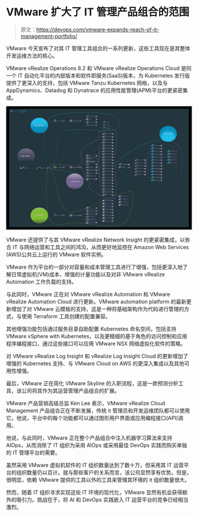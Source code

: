 # VMware 扩大了 IT 管理产品组合的范围

> 原文：<https://devops.com/vmware-expands-reach-of-it-management-portfolio/>

VMware 今天宣布了对其 IT 管理工具组合的一系列更新，这些工具现在是其整体开发运维方法的核心。

VMware vRealize Operations 8.2 和 VMware vRealize Operations Cloud 是同一个 IT 自动化平台的内部版本和软件即服务(SaaS)版本，为 Kubernetes 发行版提供了更深入的支持，包括 VMware Tanzu Kubernetes 网格，以及与 AppDynamics、Datadog 和 Dynatrace 的应用性能管理(APM)平台的更紧密集成。

![](img/264c0249ce25e0218ebe0859e93426e1.png)

VMware 还提供了与其 VMware vRealize Network Insight 的更紧密集成，以弥合 IT 与网络运营和工具之间的鸿沟，从而更好地监控在 Amazon Web Services (AWS)公共云上运行的 VMware 软件实例。

VMware 作为平台的一部分对容量和成本管理工具进行了增强，包括更深入地了解日常虚拟机(VM)成本、增强的计量功能以及对非 VMware vRealize Automation 工作负载的支持。

与此同时，VMware 正在对 VMware vRealize Automation 和 VMware vRealize Automation Cloud 进行更新。VMware automation platform 的最新更新增加了对 VMware 云模板的支持，这是一种将基础架构作为代码进行管理的方式，与使用 Terraform 工具创建的配置兼容。

其他增强功能包括通过服务目录自助配置 Kubernetes 命名空间，包括支持 VMware vSphere with Kubernetes，以及更精细的基于角色的访问控制和应用程序编程接口，通过这些接口可以应用 VMware NSX 网络虚拟化软件的策略。

对 VMware vRealize Log Insight 和 vRealize Log Insight Cloud 的更新增加了增强的 Kubernetes 支持、与 VMware Cloud on AWS 的更深入集成以及其他可用性增强。

最后，VMware 正在简化 VMware Skyline 的入职流程，这是一款预测分析工具，该公司将其作为其运营管理产品组合的扩展。

VMware 产品营销高级总监 Ken Lee 表示，VMware vRealize Cloud Management 产品组合正在不断发展，传统 it 管理员和开发运维团队都可以使用它。他说，平台中的每个功能都可以通过图形用户界面或应用编程接口(API)调用。

他说，与此同时，VMware 正在整个产品组合中注入机器学习算法来支持 AIOps，从而消除了 IT 组织为采用 AIOps 或采用最佳 DevOps 实践而购买单独的 IT 管理平台的需要。

虽然采用 VMware 虚拟机软件的 IT 组织数量达到了数十万，但采用其 IT 运营平台的组织数量仍以百计。就与那些客户的关系而言，该公司显然享有优势。但是，很明显，依赖 VMware 提供的工具以外的工具来管理其环境的 it 组织数量很大。

然而，随着 IT 组织寻求实现这些 IT 环境的现代化，VMware 显然有机会获得额外的吸引力。挑战在于，将 AI 和 DevOps 实践嵌入 IT 运营平台的竞争已经相当激烈。